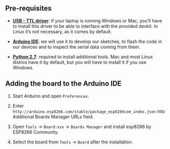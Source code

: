 ## Pre-requisites

* **[USB - TTL driver](http://www.wemos.cc/downloads/)**: if your laptop is running Windows or Mac, you’ll have to install this driver to be able to interface with the provided devkit. In Linux it’s not necessary, as it comes by default.

* **[Arduino IDE](https://www.arduino.cc/en/Main/Software)**: we will use it to develop our sketches, to flash the code in our devices and to inspect the serial data coming from them.

* **[Python 2.7](https://www.python.org/downloads/)**: required to install additional tools. Mac and most Linux distros have it by default, but you will have to install it if you use Windows.

## Adding the board to the Arduino IDE

1. Start Arduino and open `Preferences`.

2. Enter `http://arduino.esp8266.com/stable/package_esp8266com_index.json` into Additional Boards Manager URLs field.

3. Open `Tools` → `Board:xxx` → `Boards Manager` and install esp8266 by ESP8266 Community.

4. Select the board from `Tools` → `Board` after the installation.

